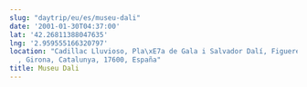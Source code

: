 ```yaml
---
slug: "daytrip/eu/es/museu-dali"
date: '2001-01-30T04:37:00'
lat: '42.26811388047635'
lng: '2.959555166320797'
location: "Cadillac Lluvioso, Pla\xE7a de Gala i Salvador Dalí, Figueres, Alt Empordà\
  , Girona, Catalunya, 17600, España"
title: Museu Dali
---
```



